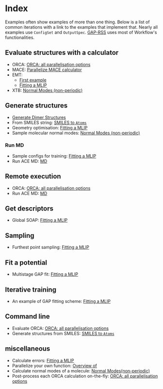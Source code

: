 
# Index

Examples often show examples of more than one thing. Below is a list of common iterations with a link to the examples that implement that. Nearly all examples use `ConfigSet` and `OutputSpec`. [GAP-RSS](workflows.rss.rst) uses most of Workflow's functionalities. 


## Evaluate structures with a calculator
 
- ORCA: [ORCA: all parallelisation options](examples.orca.md)
- MACE: [Parallelize MACE calculator](examples.mace.md)
- EMT: 
    - [First example](first_example.md)
    - [Fitting a MLIP](examples.mlip_fitting.md)
- XTB: [Normal Modes (non-periodic)](examples.normal_modes.md)


## Generate structures

- [Generate Dimer Structures](examples.dimers.md) 
- From SMILES string: [SMILES to `Atoms`](examples.smiles.md)
- Geometry optimisation: [Fitting a MLIP](examples.mlip_fitting.md)
- Sample molecular normal modes: [Normal Modes (non-periodic)](examples.normal_modes.md)


### Run MD

- Sample configs for training: [Fitting a MLIP](examples.mlip_fitting.md)
- Run ACE MD: [MD](examples.md.md)
 

## Remote execution

- ORCA: [ORCA: all parallelisation options](examples.orca.md)
- Run ACE MD: [MD](examples.md.md)


## Get descriptors 

- Global SOAP: [Fitting a MLIP](examples.mlip_fitting.md)


## Sampling

- Furthest point sampling: [Fitting a MLIP](examples.mlip_fitting.md)


## Fit a potential

- Multistage GAP fit: [Fitting a MLIP](examples.mlip_fitting.md)


## Iterative training

- An example of GAP fitting scheme: [Fitting a MLIP](examples.mlip_fitting.md)



## Command line 

- Evaluate ORCA: [ORCA: all parallelisation options](examples.orca.md)
- Generate structures from SMILES: [SMILES to `Atoms`](examples.smiles.md) 


## miscellaneous


- Calculate errors: [Fitting a MLIP](examples.mlip_fitting.md)
- Parallelize your own function: [Overview of](overview.parallelisation.rst)
- Calculate normal modes of a molecule: [Normal Modes(non-periodic)](examples.normal_modes.md)
- Post-process each ORCA calculation on-the-fly: [ORCA: all parallelisation options](examples.orca.md) 

